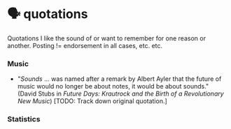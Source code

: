 # 🗣️ quotations
Quotations I like the sound of or want to remember for one reason or another. Posting != endorsement in all cases, etc. etc.

### Music

* "_Sounds_ ... was named after a remark by Albert Ayler that the future of music
would no longer be about notes, it would be about sounds." (David Stubs in _Future Days: Krautrock and the Birth of a Revolutionary New Music_) [TODO: Track down original quotation.]


### Statistics


